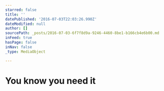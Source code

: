 ```yaml
---
starred: false
title: ''
datePublished: '2016-07-03T22:03:26.990Z'
dateModified: null
author: []
sourcePath: _posts/2016-07-03-6f7f8d9a-9246-4460-8be1-b166cb4e6b00.md
inFeed: true
hasPage: false
inNav: false
_type: MediaObject

---
```

# You know you need it